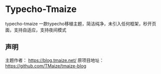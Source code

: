# Typecho-Tmaize
typecho-tmaize 一款typecho移植主题，简洁纯净，未引入任何框架，秒开页面，支持自适应，支持夜间模式  

## 声明
主题作者： https://blog.tmaize.net/ 原项目地址：https://github.com/TMaize/tmaize-blog
